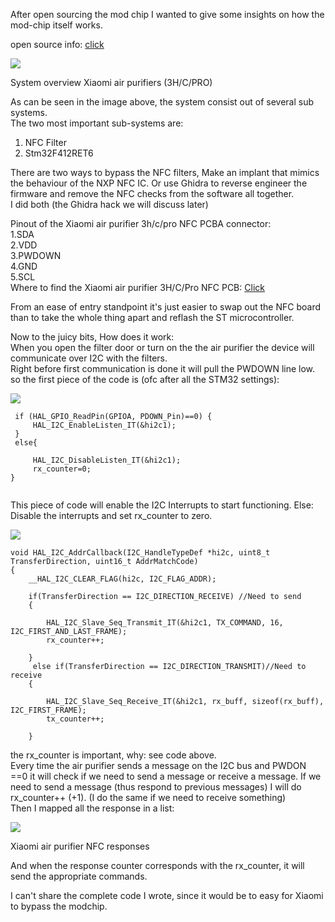 After open sourcing the mod chip I wanted to give some insights on how the mod-chip itself works.

open source info: [click](https://flamingo-tech.nl/2021/07/10/xiaomi-modchip-open-source/)

![](https://flamingo-tech.nl/wp-content/uploads/2021/07/image-34-1024x642.png)

System overview Xiaomi air purifiers (3H/C/PRO)

As can be seen in the image above, the system consist out of several sub systems.  
The two most important sub-systems are:

1.  NFC Filter
2.  Stm32F412RET6

There are two ways to bypass the NFC filters, Make an implant that mimics the behaviour of the NXP NFC IC. Or use Ghidra to reverse engineer the firmware and remove the NFC checks from the software all together.  
I did both (the Ghidra hack we will discuss later)

Pinout of the Xiaomi air purifier 3h/c/pro NFC PCBA connector:  
1.SDA  
2.VDD  
3.PWDOWN  
4.GND  
5.SCL  
Where to find the Xiaomi air purifier 3H/C/Pro NFC PCB: [Click](https://flamingo-tech.nl/2021/06/30/how-to-install-xiaomi-air-purifier-mod-chip-to-your-3h-3c-or-pro-device/)

From an ease of entry standpoint it's just easier to swap out the NFC board than to take the whole thing apart and reflash the ST microcontroller.

Now to the juicy bits, How does it work:  
When you open the filter door or turn on the the air purifier the device will communicate over I2C with the filters.  
Right before first communication is done it will pull the PWDOWN line low.  
so the first piece of the code is (ofc after all the STM32 settings):

![](https://flamingo-tech.nl/wp-content/uploads/2021/07/image-36.png)

```
 if (HAL_GPIO_ReadPin(GPIOA, PDOWN_Pin)==0) { 
     HAL_I2C_EnableListen_IT(&hi2c1);
 }
 else{

     HAL_I2C_DisableListen_IT(&hi2c1);
     rx_counter=0;
}


```

This piece of code will enable the I2C Interrupts to start functioning. Else: Disable the interrupts and set rx_counter to zero.

![](https://flamingo-tech.nl/wp-content/uploads/2021/07/image-37.png)

```
void HAL_I2C_AddrCallback(I2C_HandleTypeDef *hi2c, uint8_t TransferDirection, uint16_t AddrMatchCode)
{
    __HAL_I2C_CLEAR_FLAG(hi2c, I2C_FLAG_ADDR);

	if(TransferDirection == I2C_DIRECTION_RECEIVE) //Need to send
	{

		HAL_I2C_Slave_Seq_Transmit_IT(&hi2c1, TX_COMMAND, 16, I2C_FIRST_AND_LAST_FRAME);
		rx_counter++;

	}
	 else if(TransferDirection == I2C_DIRECTION_TRANSMIT)//Need to receive
	{

		HAL_I2C_Slave_Seq_Receive_IT(&hi2c1, rx_buff, sizeof(rx_buff), I2C_FIRST_FRAME);
		tx_counter++;

	}
```

the rx_counter is important, why: see code above.  
Every time the air purifier sends a message on the I2C bus and PWDON ==0 it will check if we need to send a message or receive a message. If we need to send a message (thus respond to previous messages) I will do rx_counter++ (+1). (I do the same if we need to receive something)  
Then I mapped all the response in a list:

![](https://flamingo-tech.nl/wp-content/uploads/2021/07/image-38.png)

Xiaomi air purifier NFC responses

And when the response counter corresponds with the rx_counter, it will send the appropriate commands.

I can't share the complete code I wrote, since it would be to easy for Xiaomi to bypass the modchip.
